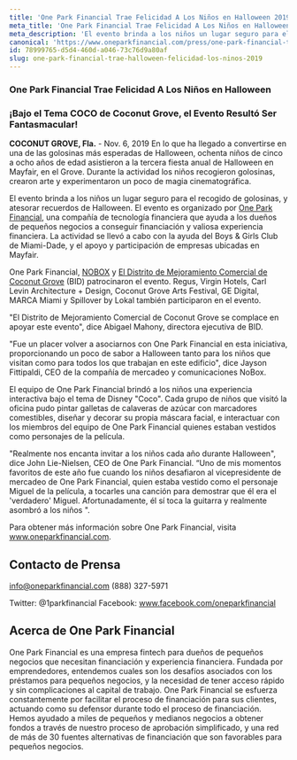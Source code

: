 ```yaml
---
title: 'One Park Financial Trae Felicidad A Los Niños en Halloween 2019'
meta_title: 'One Park Financial Trae Felicidad A Los Niños en Halloween'
meta_description: 'El evento brinda a los niños un lugar seguro para el recogido de golosinas, y atesorar recuerdos de Halloween.'
canonical: 'https://www.oneparkfinancial.com/press/one-park-financial-trae-halloween-felicidad-los-ninos-2019'
id: 78999765-d5d4-460d-a046-73c76d9a80af
slug: one-park-financial-trae-halloween-felicidad-los-ninos-2019
---
```

### One Park Financial Trae Felicidad A Los Niños en Halloween
### ¡Bajo el Tema COCO de Coconut Grove, el Evento Resultó Ser Fantasmacular!  

**COCONUT GROVE, Fla.** - Nov. 6, 2019 En lo que ha llegado a convertirse en una de las golosinas más esperadas de Halloween, ochenta niños de cinco a ocho años de edad asistieron a la tercera fiesta anual de Halloween en Mayfair, en el Grove. Durante la actividad los niños recogieron golosinas, crearon arte y experimentaron un poco de magia cinematográfica.

El evento brinda a los niños un lugar seguro para el recogido de golosinas, y atesorar recuerdos de Halloween. El evento es organizado por [One Park Financial](https://www.oneparkfinancial.com/), una compañía de tecnología financiera que ayuda a los dueños de pequeños negocios a conseguir financiación y valiosa experiencia financiera. La actividad se llevó a cabo con la ayuda del Boys & Girls Club de Miami-Dade, y el apoyo y participación de empresas ubicadas en Mayfair. 

One Park Financial, [NOBOX](https://nobox.com/) y [El Distrito de Mejoramiento Comercial de Coconut Grove](https://www.coconutgrove.com/) (BID) patrocinaron el evento. Regus, Virgin Hotels, Carl Levin Architecture + Design, Coconut Grove Arts Festival, GE Digital, MARCA Miami y Spillover by Lokal también participaron en el evento. 

"El Distrito de Mejoramiento Comercial de Coconut Grove se complace en apoyar este evento", dice Abigael Mahony, directora ejecutiva de BID.

"Fue un placer volver a asociarnos con One Park Financial en esta iniciativa, proporcionando un poco de sabor a Halloween tanto para los niños que visitan como para todos los que trabajan en este edificio", dice Jayson Fittipaldi, CEO de la compañía de mercadeo y comunicaciones NoBox.

El equipo de One Park Financial brindó a los niños una experiencia interactiva bajo el  tema de Disney "Coco". Cada grupo de niños que visitó la oficina pudo pintar galletas de calaveras de azúcar con marcadores comestibles, diseñar y decorar su propia máscara facial, e interactuar con los miembros del equipo de One Park Financial quienes estaban vestidos como personajes de la película. 

"Realmente nos encanta invitar a los niños cada año durante Halloween", dice John Lie-Nielsen, CEO de One Park Financial. “Uno de mis momentos favoritos de este año fue cuando los niños desafiaron al vicepresidente de mercadeo de One Park Financial, quien estaba vestido como el personaje Miguel de la película, a tocarles una canción para demostrar que él era el 'verdadero' Miguel. Afortunadamente, él sí toca la guitarra y realmente asombró a los niños ".

Para obtener más información sobre One Park Financial, visita www.oneparkfinancial.com.


## Contacto de Prensa
info@oneparkfinancial.com
(888) 327-5971


Twitter: @1parkfinancial
Facebook: www.facebook.com/oneparkfinancial

## Acerca de One Park Financial

One Park Financial es una empresa fintech para dueños de pequeños negocios que necesitan financiación y experiencia financiera. Fundada por emprendedores, entendemos cuales son los desafíos asociados con los préstamos para pequeños negocios, y la necesidad de tener acceso rápido y sin complicaciones al capital de trabajo. One Park Financial se esfuerza constantemente por facilitar el proceso de financiación para sus clientes, actuando como su defensor durante todo el proceso de financiación. Hemos ayudado a miles de pequeños y medianos negocios a obtener fondos a través de nuestro proceso de aprobación simplificado, y una red de más de 30 fuentes alternativas de financiación que son favorables para pequeños negocios.